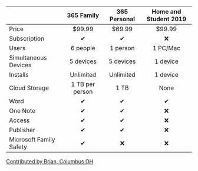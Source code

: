 |   | 365 Family | 365 Personal | Home and Student 2019 |
| - | :------------------: | :--------------------: | :--------------------------: |
| Price | $99.99 | $69.99 | $99.99 |
| Subscription | ✔ | ✔ | ❌ |
| Users | 6 people | 1 person | 1 PC/Mac |
| Simultaneous Devices | 5 devices | 5 devices | 1 device |
| Installs | Unlimited | Unlimited | 1 device |
| Cloud Storage | 1 TB per person | 1 TB | None |
| Word | ✔ | ✔ | ✔ |
| One Note | ✔ | ✔ | ❌ |
| Access | ✔ | ✔ | ❌ |
| Publisher | ✔ | ✔ | ❌ |
| Microsoft Family Safety | ✔ | ❌ | ❌ |

[Contributed by Brian, Columbus OH](#footer)